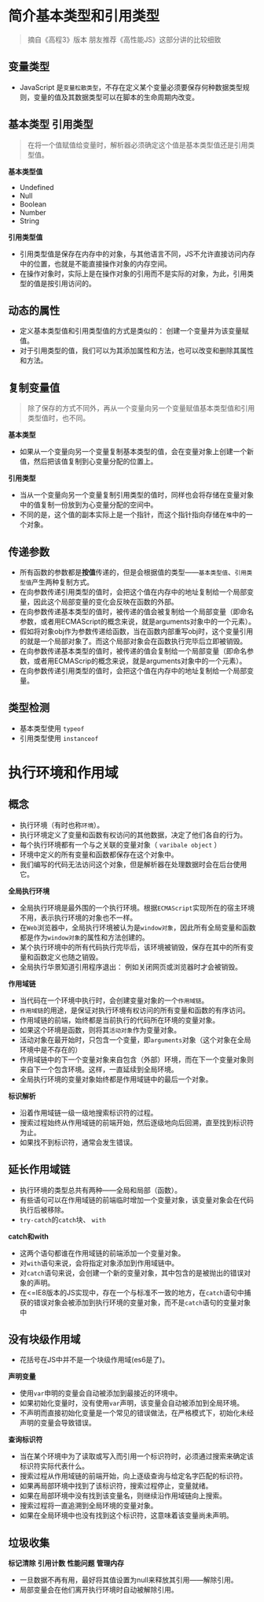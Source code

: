 # 简介基本类型和引用类型
> 摘自《高程3》版本 朋友推荐《高性能JS》这部分讲的比较细致

## 变量类型
- JavaScript 是`变量松散类型`，不存在定义某个变量必须要保存何种数据类型规则，变量的值及其数据类型可以在脚本的生命周期内改变。
## 基本类型 引用类型
> 在将一个值赋值给变量时，解析器必须确定这个值是基本类型值还是引用类型值。

**基本类型值**
- Undefined
- Null
- Boolean
- Number
- String

**引用类型值**
- 引用类型值是保存在内存中的对象，与其他语言不同，JS不允许直接访问内存中的位置，也就是不能直接操作对象的内存空间。
- 在操作对象时，实际上是在操作对象的引用而不是实际的对象，为此，引用类型的值是按引用访问的。

## 动态的属性
- 定义基本类型值和引用类型值的方式是类似的： 创建一个变量并为该变量赋值。
- 对于引用类型的值，我们可以为其添加属性和方法，也可以改变和删除其属性和方法。

## 复制变量值
> 除了保存的方式不同外，再从一个变量向另一个变量赋值基本类型值和引用类型值时，也不同。

**基本类型**
- 如果从一个变量向另一个变量复制基本类型的值，会在变量对象上创建一个新值，然后把该值复制到心变量分配的位置上。

**引用类型**
- 当从一个变量向另一个变量复制引用类型的值时，同样也会将存储在变量对象中的值复制一份放到为心变量分配的空间中。
- 不同的是，这个值的副本实际上是一个指针，而这个指针指向存储在`堆`中的一个对象。

## 传递参数
- 所有函数的参数都是**按值**传递的，但是会根据值的类型——`基本类型值`、`引用类型值`产生两种复制方式。
- 在向参数传递引用类型的值时，会把这个值在内存中的地址复制给一个局部变量，因此这个局部变量的变化会反映在函数的外部。
- 在向参数传递基本类型的值时，被传递的值会被复制给一个局部变量（即命名参数，或者用ECMAScript的概念来说，就是arguments对象中的一个元素）。
- 假如将对象obj作为参数传递给函数，当在函数内部重写obj时，这个变量引用的就是一个局部对象了。而这个局部对象会在函数执行完毕后立即被销毁。
- 在向参数传递基本类型的值时，被传递的值会复制给一个局部变量（即命名参数，或者用ECMAScrip的概念来说，就是arguments对象中的一个元素）。
- 在向参数传递引用类型的值时，会把这个值在内存中的地址复制给一个局部变量。

## 类型检测
- 基本类型使用 `typeof`
- 引用类型使用 `instanceof`

# 执行环境和作用域

## 概念
- 执行环境（有时也称`环境`）。
- 执行环境定义了变量和函数有权访问的其他数据，决定了他们各自的行为。
- 每个执行环境都有一个与之关联的变量对象（ `varibale object` ）
- 环境中定义的所有变量和函数都保存在这个对象中。
- 我们编写的代码无法访问这个对象，但是解析器在处理数据时会在后台使用它。

**全局执行环境**
- 全局执行环境是最外围的一个执行环境。根据`ECMAScript`实现所在的宿主环境不用，表示执行环境的对象也不一样。
- 在`Web`浏览器中，全局执行环境被认为是`window对象`，因此所有全局变量和函数都是作为`window对象`的属性和方法创建的。
- 某个执行环境中的所有代码执行完毕后，该环境被销毁，保存在其中的所有变量和函数定义也随之销毁。
- 全局执行华景知道引用程序退出： 例如关闭网页或浏览器时才会被销毁。

**作用域链**
- 当代码在一个环境中执行时，会创建变量对象的一个`作用域链`。
- `作用域链`的用途，是保证对执行环境有权访问的所有变量和函数的有序访问。
- 作用域链的前端，始终都是当前执行的代码所在环境的变量对象。
- 如果这个环境是函数，则将其`活动对象`作为变量对象。
- 活动对象在最开始时，只包含一个变量，即`arguments`对象（这个对象在全局环境中是不存在的）
- 作用域链中的下一个变量对象来自包含（外部）环境，而在下一个变量对象则来自下一个包含环境。这样，一直延续到全局环境。
- 全局执行环境的变量对象始终都是作用域链中的最后一个对象。

**标识解析**
- 沿着作用域链一级一级地搜索标识符的过程。
- 搜索过程始终从作用域链的前端开始，然后逐级地向后回溯，直至找到标识符为止。
- 如果找不到标识符，通常会发生错误。

## 延长作用域链
- 执行环境的类型总共有两种——全局和局部（函数）。
- 有些语句可以在作用域链的前端临时增加一个变量对象，该变量对象会在代码执行后被移除。
- `try-catch`的`catch`块、 `with`

**catch和with**
- 这两个语句都谁在作用域链的前端添加一个变量对象。
- 对`with`语句来说，会将指定对象添加到作用域链中。
- 对`catch`语句来说，会创建一个新的变量对象，其中包含的是被抛出的错误对象的声明。
- 在<=IE8版本的JS实现中，存在一个与标准不一致的地方，在`catch`语句中捕获的错误对象会被添加到执行环境的变量对象，而不是`catch`语句的变量对象中

## 没有块级作用域
- 花括号在JS中并不是一个块级作用域(es6是了)。

**声明变量**
- 使用`var`申明的变量会自动被添加到最接近的环境中。
- 如果初始化变量时，没有使用`var`声明，该变量会自动被添加到全局环境。
- 不声明而直接初始化变量是一个常见的错误做法，在严格模式下，初始化未经声明的变量会导致错误。

**查询标识符**
- 当在某个环境中为了读取或写入而引用一个标识符时，必须通过搜索来确定该标识符实际代表什么。
- 搜索过程从作用域链的前端开始，向上逐级查询与给定名字匹配的标识符。
- 如果再局部环境中找到了该标识符，搜索过程停止，变量就绪。
- 如果在局部环境中没有找到该变量名，则继续沿作用域链向上搜索。
- 搜索过程将一直追溯到全局环境的变量对象。
- 如果在全局环境中也没有找到这个标识符，这意味着该变量尚未声明。

## 垃圾收集
**标记清除**
**引用计数**
**性能问题**
**管理内存**
- 一旦数据不再有用，最好将其值设置为null来释放其引用——解除引用。
- 局部变量会在他们离开执行环境时自动被解除引用。
